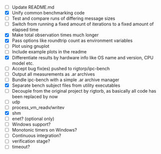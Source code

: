 - [ ] Update README.md
- [X] Unify common benchmarking code
- [ ] Test and compare runs of differing message sizes
- [ ] Switch from running a fixed amount of iterations to a fixed amount of elapsed time
- [X] Make total observation times much longer
- [X] Pass options like roundtrip count as environment variables
- [ ] Plot using gnuplot
- [ ] Include example plots in the readme
- [X] Differentiate results by hardware info like OS name and version, CPU model etc.
- [ ] Accept bug fix(es) pushed to rigtorp/ipc-bench
- [ ] Output all measurements as .ar archives
- [ ] Bundle ipc-bench with a simple .ar archive manager
- [X] Separate bench subject files from utility executables
- [ ] Decouple from the original project by rigtorb, as basically all code has been replaced by now
- [ ] udp
- [ ] process_vm_readv/writev
- [X] shm
- [ ] enet? (optional only)
- [ ] Windows support?
- [ ] Monotonic timers on Windows?
- [ ] Continuous integration?
- [ ] verification stage?
- [ ] timeout?

